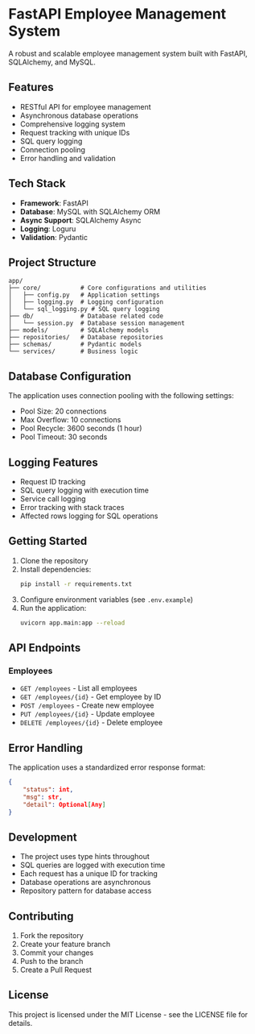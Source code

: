 # FastAPI Employee Management System

A robust and scalable employee management system built with FastAPI, SQLAlchemy, and MySQL.

## Features

- RESTful API for employee management
- Asynchronous database operations
- Comprehensive logging system
- Request tracking with unique IDs
- SQL query logging
- Connection pooling
- Error handling and validation

## Tech Stack

- **Framework**: FastAPI
- **Database**: MySQL with SQLAlchemy ORM
- **Async Support**: SQLAlchemy Async
- **Logging**: Loguru
- **Validation**: Pydantic

## Project Structure

```
app/
├── core/           # Core configurations and utilities
│   ├── config.py   # Application settings
│   ├── logging.py  # Logging configuration
│   └── sql_logging.py # SQL query logging
├── db/             # Database related code
│   └── session.py  # Database session management
├── models/         # SQLAlchemy models
├── repositories/   # Database repositories
├── schemas/        # Pydantic models
└── services/       # Business logic
```

## Database Configuration

The application uses connection pooling with the following settings:
- Pool Size: 20 connections
- Max Overflow: 10 connections
- Pool Recycle: 3600 seconds (1 hour)
- Pool Timeout: 30 seconds

## Logging Features

- Request ID tracking
- SQL query logging with execution time
- Service call logging
- Error tracking with stack traces
- Affected rows logging for SQL operations

## Getting Started

1. Clone the repository
2. Install dependencies:
   ```bash
   pip install -r requirements.txt
   ```
3. Configure environment variables (see `.env.example`)
4. Run the application:
   ```bash
   uvicorn app.main:app --reload
   ```

## API Endpoints

### Employees

- `GET /employees` - List all employees
- `GET /employees/{id}` - Get employee by ID
- `POST /employees` - Create new employee
- `PUT /employees/{id}` - Update employee
- `DELETE /employees/{id}` - Delete employee

## Error Handling

The application uses a standardized error response format:
```json
{
    "status": int,
    "msg": str,
    "detail": Optional[Any]
}
```

## Development

- The project uses type hints throughout
- SQL queries are logged with execution time
- Each request has a unique ID for tracking
- Database operations are asynchronous
- Repository pattern for database access

## Contributing

1. Fork the repository
2. Create your feature branch
3. Commit your changes
4. Push to the branch
5. Create a Pull Request

## License

This project is licensed under the MIT License - see the LICENSE file for details. 